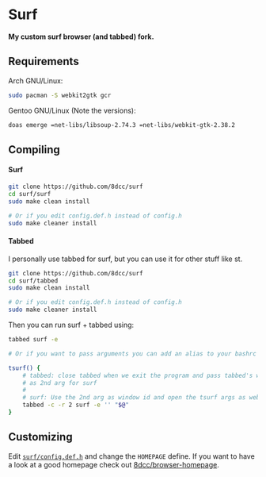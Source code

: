 # Surf

**My custom surf browser (and tabbed) fork.**

## Requirements

Arch GNU/Linux:

```bash
sudo pacman -S webkit2gtk gcr 
```

Gentoo GNU/Linux (Note the versions):

```bash
doas emerge =net-libs/libsoup-2.74.3 =net-libs/webkit-gtk-2.38.2
```

## Compiling

#### Surf

```bash
git clone https://github.com/8dcc/surf
cd surf/surf
sudo make clean install

# Or if you edit config.def.h instead of config.h
sudo make cleaner install
```

#### Tabbed

I personally use tabbed for surf, but you can use it for other stuff like st.

```bash
git clone https://github.com/8dcc/surf
cd surf/tabbed
sudo make clean install

# Or if you edit config.def.h instead of config.h
sudo make cleaner install
```

Then you can run surf + tabbed using:

```bash
tabbed surf -e

# Or if you want to pass arguments you can add an alias to your bashrc

tsurf() {
    # tabbed: close tabbed when we exit the program and pass tabbed's window id
    # as 2nd arg for surf
    #
    # surf: Use the 2nd arg as window id and open the tsurf args as website
    tabbed -c -r 2 surf -e '' "$@"
}
```

## Customizing

Edit [`surf/config.def.h`](surf/config.def.h) and change the `HOMEPAGE` define.
If you want to have a look at a good homepage check out
[8dcc/browser-homepage](https://github.com/8dcc/browser-homepage).
